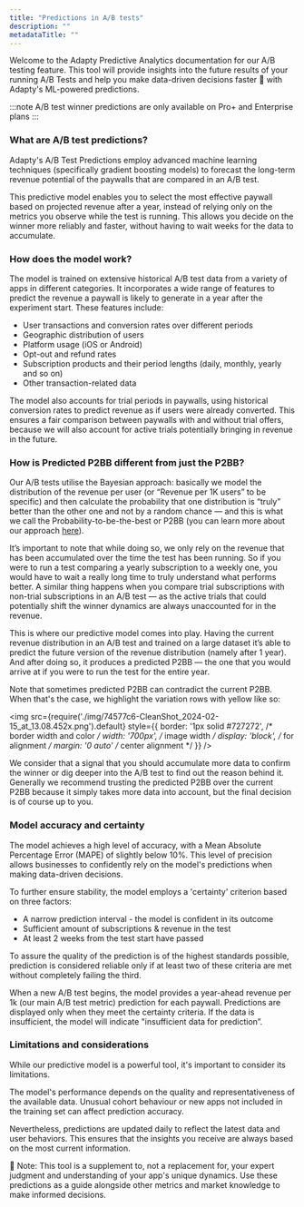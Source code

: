 ```yaml
---
title: "Predictions in A/B tests"
description: ""
metadataTitle: ""
---
```


Welcome to the Adapty Predictive Analytics documentation for our A/B testing feature. This tool will provide insights into the future results of your running A/B Tests and help you make data-driven decisions faster 🚀 with Adapty's ML-powered predictions.

:::note
A/B test winner predictions are only available on Pro+ and Enterprise plans
:::

### What are A/B test predictions?

Adapty's A/B Test Predictions employ advanced machine learning techniques (specifically gradient boosting models) to forecast the long-term revenue potential of the paywalls that are compared in an A/B test.

This predictive model enables you to select the most effective paywall based on projected revenue after a year, instead of relying only on the metrics you observe while the test is running. This allows you decide on the winner more reliably and faster, without having to wait weeks for the data to accumulate.

### How does the model work?

The model is trained on extensive historical A/B test data from a variety of apps in different categories. It incorporates a wide range of features to predict the revenue a paywall is likely to generate in a year after the experiment start. These features include:

- User transactions and conversion rates over different periods
- Geographic distribution of users
- Platform usage (iOS or Android)
- Opt-out and refund rates
- Subscription products and their period lengths (daily, monthly, yearly and so on)
- Other transaction-related data

The model also accounts for trial periods in paywalls, using historical conversion rates to predict revenue as if users were already converted. This ensures a fair comparison between paywalls with and without trial offers, because we will also account for active trials potentially bringing in revenue in the future.

### How is Predicted P2BB different from just the P2BB?

Our A/B tests utilise the Bayesian approach: basically we model the distribution of the revenue per user (or “Revenue per 1K users” to be specific) and then calculate the probability that one distribution is “truly” better than the other one and not by a random chance — and this is what we call the Probability-to-be-the-best or P2BB (you can learn more about our approach [here](maths-behind-it)).

It’s important to note that while doing so, we only rely on the revenue that has been accumulated over the time the test has been running. So if you were to run a test comparing a yearly subscription to a weekly one, you would have to wait a really long time to truly understand what performs better. A similar thing happens when you compare trial subscriptions with non-trial subscriptions in an A/B test — as the active trials that could potentially shift the winner dynamics are always unaccounted for in the revenue.

This is where our predictive model comes into play. Having the current revenue distribution in an A/B test and trained on a large dataset it’s able to predict the future version of the revenue distribution (namely after 1 year). And after doing so, it produces a predicted P2BB — the one that you would arrive at if you were to run the test for the entire year.

Note that sometimes predicted P2BB can contradict the current P2BB. When that's the case, we highlight the variation rows with yellow like so:


<img
  src={require('./img/74577c6-CleanShot_2024-02-15_at_13.08.452x.png').default}
  style={{
    border: '1px solid #727272', /* border width and color */
    width: '700px', /* image width */
    display: 'block', /* for alignment */
    margin: '0 auto' /* center alignment */
  }}
/>





We consider that a signal that you should accumulate more data to confirm the winner or dig deeper into the A/B test to find out the reason behind it. Generally we recommend trusting the predicted P2BB over the current P2BB because it simply takes more data into account, but the final decision is of course up to you.

### Model accuracy and certainty

The model achieves a high level of accuracy, with a Mean Absolute Percentage Error (MAPE) of slightly below 10%. This level of precision allows businesses to confidently rely on the model's predictions when making data-driven decisions.

To further ensure stability, the model employs a 'certainty' criterion based on three factors:

- A narrow prediction interval - the model is confident in its outcome
- Sufficient amount of subscriptions & revenue in the test
- At least 2 weeks from the test start have passed

To assure the quality of the prediction is of the highest standards possible, prediction is considered reliable only if at least two of these criteria are met without completely failing the third.

When a new A/B test begins, the model provides a year-ahead revenue per 1k (our main A/B test metric) prediction for each paywall. Predictions are displayed only when they meet the certainty criteria. If the data is insufficient, the model will indicate "insufficient data for prediction”.

### Limitations and considerations

While our predictive model is a powerful tool, it's important to consider its limitations.

The model's performance depends on the quality and representativeness of the available data. Unusual cohort behaviour or new apps not included in the training set can affect prediction accuracy.

Nevertheless, predictions are updated daily to reflect the latest data and user behaviors. This ensures that the insights you receive are always based on the most current information.

🚧 Note: This tool is a supplement to, not a replacement for, your expert judgment and understanding of your app's unique dynamics. Use these predictions as a guide alongside other metrics and market knowledge to make informed decisions.